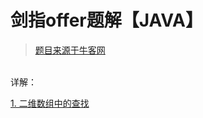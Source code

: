 # 剑指offer题解【JAVA】

>[题目来源于牛客网](https://www.nowcoder.com/ta/coding-interviews)

<br>
详解：  

[1. 二维数组中的查找](01-二维数组中的查找.md)  

